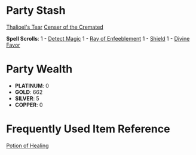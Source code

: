 # Party Stash

[Thalioel's Tear](dm/items.md#thalioels-tear)
[Censer of the Cremated](dm/items.md#censer-of-the-cremated)

**Spell Scrolls**:
  1 - [Detect Magic](spells.md#spells-d#detect-magic)
  1 - [Ray of Enfeeblement](vault/spells.md#ray-of-enfeeblement)
  1 - [Shield](vault/spells.md#shield)
  1 - [Divine Favor](vault/spells.md#divine-favor)
# Party Wealth

- **PLATINUM**: 0
- **GOLD**: 662
- **SILVER**: 5
- **COPPER**: 0

# Frequently Used Item Reference
[Potion of Healing](dm/items.md#potion-of-healing)
